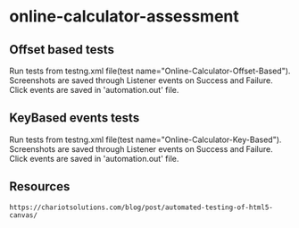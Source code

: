 # online-calculator-assessment

## Offset based tests
Run tests from testng.xml file(test name="Online-Calculator-Offset-Based").
Screenshots are saved through Listener events on Success and Failure.
Click events are saved in 'automation.out' file.

## KeyBased events tests
Run tests from testng.xml file(test name="Online-Calculator-Key-Based").
Screenshots are saved through Listener events on Success and Failure.
Click events are saved in 'automation.out' file.

## Resources
`https://chariotsolutions.com/blog/post/automated-testing-of-html5-canvas/`